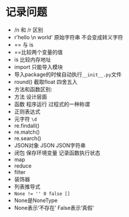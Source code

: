 # 记录问题

* /n 和 /r 区别
* r'hello \n world' 原始字符串 不会变成转义字符
* == 与 is
 * ==比较两个变量的值
 * is 比较内存地址
* import 只能导入模块
* 导入package的时候自动执行`__init__.py`文件
* round() 截取float 四舍五入
* 方法和函数区别:
 * 方法 设计层面
 * 函数 程序运行 过程式的一种称谓
* 正则表达式
 * 元字符 `\d`
 * re.findall()
 * re.match()
 * re.search()
* JSON对象 JSON JSON字符串
* 闭包 保存环境变量 记录函数执行状态 
* map
* reduce
* filter
* 装饰器
* 列表推导式
* `None != '' 0 false []`
 * None是NoneType
 * None表示‘不存在’ False表示‘真假’